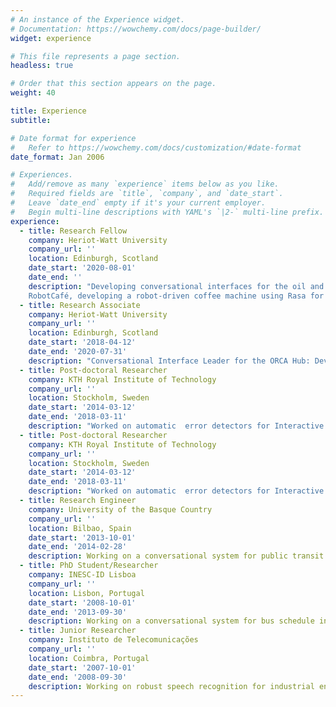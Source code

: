 ```yaml
---
# An instance of the Experience widget.
# Documentation: https://wowchemy.com/docs/page-builder/
widget: experience

# This file represents a page section.
headless: true

# Order that this section appears on the page.
weight: 40

title: Experience
subtitle:

# Date format for experience
#   Refer to https://wowchemy.com/docs/customization/#date-format
date_format: Jan 2006

# Experiences.
#   Add/remove as many `experience` items below as you like.
#   Required fields are `title`, `company`, and `date_start`.
#   Leave `date_end` empty if it's your current employer.
#   Begin multi-line descriptions with YAML's `|2-` multi-line prefix.
experience:
  - title: Research Fellow
    company: Heriot-Watt University
    company_url: ''
    location: Edinburgh, Scotland
    date_start: '2020-08-01'
    date_end: ''
    description: "Developing conversational interfaces for the oil and gas industry.
    RobotCafé, developing a robot-driven coffee machine using Rasa for the conversational part. Investigating signals of trust hidden in human-human and human-machine natural interactions."
  - title: Research Associate
    company: Heriot-Watt University
    company_url: ''
    location: Edinburgh, Scotland
    date_start: '2018-04-12'
    date_end: '2020-07-31'
    description: "Conversational Interface Leader for the ORCA Hub: Developing an HCI system for operators to control robots on an off-shore facility. Used Tensorflow to train a neural network which models the conversation."
  - title: Post-doctoral Researcher
    company: KTH Royal Institute of Technology
    company_url: ''
    location: Stockholm, Sweden
    date_start: '2014-03-12'
    date_end: '2018-03-11'
    description: "Worked on automatic  error detectors for Interactive Voice Response systems,  data-driven models for turn-taking in dialogues and a Social Robot to assist in a language café scenario."
  - title: Post-doctoral Researcher
    company: KTH Royal Institute of Technology
    company_url: ''
    location: Stockholm, Sweden
    date_start: '2014-03-12'
    date_end: '2018-03-11'
    description: "Worked on automatic  error detectors for Interactive Voice Response systems,  data-driven models for turn-taking in dialogues and a Social Robot to assist in a language café scenario."
  - title: Research Engineer
    company: University of the Basque Country
    company_url: ''
    location: Bilbao, Spain
    date_start: '2013-10-01'
    date_end: '2014-02-28'
    description: Working on a conversational system for public transit schedule information for the city of Bilbao in Spanish. System was based on CMU's Ravenclaw.
  - title: PhD Student/Researcher
    company: INESC-ID Lisboa
    company_url: ''
    location: Lisbon, Portugal
    date_start: '2008-10-01'
    date_end: '2013-09-30'
    description: Working on a conversational system for bus schedule information in Portuguese. System was based on CMU's Ravenclaw. The system was used to study how phenomena in human communication transfer to conversational systems. Worked on Computer Aided Language Learning.
  - title: Junior Researcher
    company: Instituto de Telecomunicações
    company_url: ''
    location: Coimbra, Portugal
    date_start: '2007-10-01'
    date_end: '2008-09-30'
    description: Working on robust speech recognition for industrial environments as part of Tecnovoz project.
---
```

